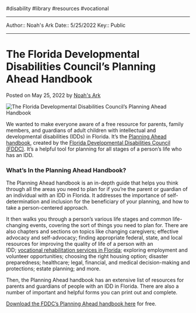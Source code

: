 #disability #library #resources #vocational 

---
Author:: Noah's Ark
Date:: 5/25/2022
Key:: Public

---

# The Florida Developmental Disabilities Council’s Planning Ahead Handbook

Posted on May 25, 2022 by [Noah's Ark](https://noahsarkflorida.org/author/noahsadmin/ "View all posts by Noah's Ark")

![The Florida Developmental Disabilities Council’s Planning Ahead Handbook](https://noahsarkflorida.org/wp-content/uploads/2022/05/2022_05_The-Florida-Developmental-Disabilities-Councils-Planning-Ahead-Handbook-1200x628-1.jpg)

We wanted to make everyone aware of a free resource for parents, family members, and guardians of adult children with intellectual and developmental disabilities (IDDs) in Florida. It’s the [Planning Ahead handbook](https://fddc.org/wp-content/uploads/2020/08/Planning-Ahead_-2017.pdf), created by the [Florida Developmental Disabilities Council (FDDC)](https://www.fddc.org/). It’s a helpful tool for planning for all stages of a person’s life who has an IDD.

### **What’s In the Planning Ahead Handbook?**

The Planning Ahead handbook is an in-depth guide that helps you think through all the areas you need to plan for if you’re the parent or guardian of an individual with an IDD in Florida. It addresses the importance of self-determination and inclusion for the beneficiary of your planning, and how to take a person-centered approach.

It then walks you through a person’s various life stages and common life-changing events, covering the sort of things you need to plan for. There are also chapters and sections on topics like changing caregivers; effective advocacy and self-advocacy; finding appropriate federal, state, and local resources for improving the quality of life of a person with an IDD; [vocational rehabilitation services in Florida](https://noahsarkflorida.org/introduction-to-vocational-rehabilitation-services-in-florida/); exploring employment and volunteer opportunities; choosing the right housing option; disaster preparedness; healthcare; legal, financial, and medical decision-making and protections; estate planning; and more.

Then, the Planning Ahead handbook has an extensive list of resources for parents and guardians of people with an IDD in Florida. There are also a number of important and helpful forms you can print out and complete.

[Download the FDDC’s Planning Ahead handbook here](https://fddc.org/wp-content/uploads/2020/08/Planning-Ahead_-2017.pdf) for free.
